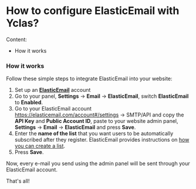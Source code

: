 # How to configure ElasticEmail with Yclas?
Content:
-   How it works


### How it works

Follow these simple steps to integrate ElasticEmail into your website:

1.  Set up an  **[ElasticEmail](https://j.mp/elasticemailoc)**  account
2.  Go to your panel,  **Settings**  ->  **Email**  ->  **ElasticEmail**, switch  **ElasticEmail**  to  **Enabled**.
3.  Go to your ElasticEmail account https://elasticemail.com/account#/settings -> SMTP/API and copy the  **API Key**  and  **Public Account ID**, paste to your website admin panel,  **Settings**  ->  **Email**  ->  **ElasticEmail**  and press  **Save**.
4.  Enter the  **name of the list**  that you want users to be automatically subscribed after they register. ElasticEmail provides instructions on  [how you can create a list](https://elasticemail.com/support/user-interface/contacts/lists/create-new).
5.  Press  **Save**.

Now, every e-mail you send using the admin panel will be sent through your ElasticEmail account.

That's all!
